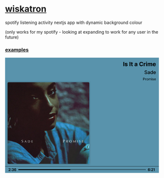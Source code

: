 # [wiskatron](https://wiskatron.oliverbryan.com/)

spotify listening activity nextjs app with dynamic background colour

(only works for my spotify - looking at expanding to work for any user in the future)

### [examples](https://github.com/hex248/wiskatron/blob/main/media/examples/.md)
![](https://github.com/hex248/wiskatron/blob/main/media/examples/3.png?raw=true)

